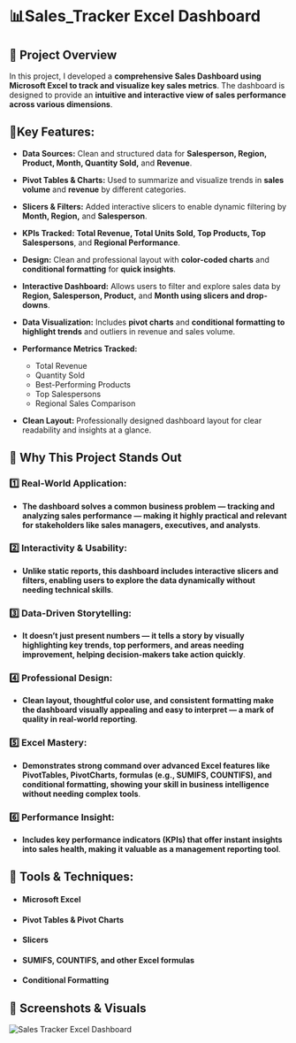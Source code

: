 # 📊Sales_Tracker Excel Dashboard

## 🚀 Project Overview
In this project, I developed a **comprehensive Sales Dashboard using Microsoft Excel to track and visualize key sales metrics**. The dashboard is designed to provide an **intuitive and interactive view of sales performance across various dimensions**.

## 📌Key Features:

- **Data Sources:** Clean and structured data for **Salesperson, Region, Product, Month, Quantity Sold,** and **Revenue**.

- **Pivot Tables & Charts:** Used to summarize and visualize trends in **sales volume** and **revenue** by different categories.

- **Slicers & Filters:** Added interactive slicers to enable dynamic filtering by **Month, Region,** and **Salesperson**.

- **KPIs Tracked:** **Total Revenue, Total Units Sold, Top Products, Top Salespersons**, and **Regional Performance**.

- **Design:** Clean and professional layout with **color-coded charts** and **conditional formatting** for **quick insights**.

- **Interactive Dashboard:** Allows users to filter and explore sales data by **Region, Salesperson, Product,** and **Month using slicers and drop-downs**.

- **Data Visualization:** Includes **pivot charts** and **conditional formatting to highlight trends** and outliers in revenue and sales volume.

- **Performance Metrics Tracked:**
  - Total Revenue
  - Quantity Sold
  - Best-Performing Products
  - Top Salespersons
  - Regional Sales Comparison

- **Clean Layout:** Professionally designed dashboard layout for clear readability and insights at a glance.

## 🌟 Why This Project Stands Out

### 1️⃣ Real-World Application:
- **The dashboard solves a common business problem — tracking and analyzing sales performance — making it highly practical and relevant for stakeholders like sales managers, executives, and analysts**.

### 2️⃣ Interactivity & Usability:
- **Unlike static reports, this dashboard includes interactive slicers and filters, enabling users to explore the data dynamically without needing technical skills**.

### 3️⃣ Data-Driven Storytelling:
- **It doesn’t just present numbers — it tells a story by visually highlighting key trends, top performers, and areas needing improvement, helping decision-makers take action quickly**.

### 4️⃣ Professional Design:
- **Clean layout, thoughtful color use, and consistent formatting make the dashboard visually appealing and easy to interpret — a mark of quality in real-world reporting**.

### 5️⃣ Excel Mastery:
- **Demonstrates strong command over advanced Excel features like PivotTables, PivotCharts, formulas (e.g., SUMIFS, COUNTIFS), and conditional formatting, showing your skill in business intelligence without needing complex tools**.

### 6️⃣ Performance Insight:
- **Includes key performance indicators (KPIs) that offer instant insights into sales health, making it valuable as a management reporting tool**.

## 🧰 **Tools & Techniques:**
- #### **Microsoft Excel**

- #### **Pivot Tables & Pivot Charts**

- #### **Slicers**

- #### **SUMIFS, COUNTIFS, and other Excel formulas**

- #### **Conditional Formatting** <br />

## 📸 **Screenshots & Visuals**
![Sales Tracker Excel Dashboard](https://github.com/user-attachments/assets/889e2766-3aec-4720-ab8f-5ef7820040d5)

